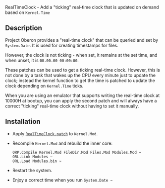 RealTimeClock - Add a "ticking" real-time clock that is updated on demand based on `Kernel.Time`

Description
-----------

Project Oberon provides a "real-time clock" that can be queried and set by `System.Date`.
It is used for creating timestamps for files.

However, the clock is not ticking - when set, it remains at the set time, and when unset,
it is `00.00.00 00:00:00`.

These patches can be used to get a ticking real-time clock. However, this is not done by
a task that wakes up the CPU every minute just to update the clock; instead the kernel
function to get the time is patched to update the clock depending on `Kernel.Time` ticks.

When you are using an emulator that supports writing the real-time clock at 10000H at
bootup, you can apply the second patch and will always have a correct "ticking" real-time
clock without having to set it manually.


Installation
------------

- Apply [`RealTimeClock.patch`](RealTimeClock.patch) to `Kernel.Mod`.

- Recompile `Kernel.Mod` and rebuild the inner core:

      ORP.Compile Kernel.Mod FileDir.Mod Files.Mod Modules.Mod ~
      ORL.Link Modules ~
      ORL.Load Modules.bin ~


- Restart the system.

- Enjoy a correct time when you run `System.Date ~`